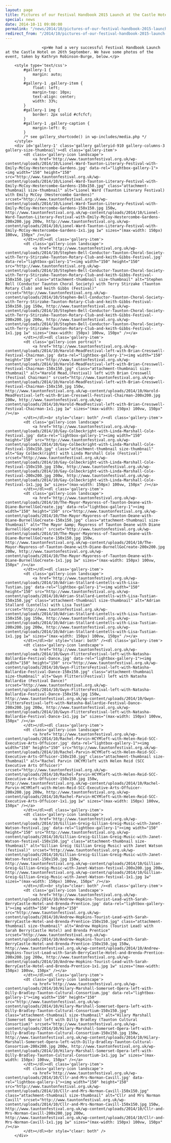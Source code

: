 ```yaml
---
layout: page
title: Pictures of our Festival Handbook 2015 Launch at the Castle Hotel
special: news
date: 2014-10-11 09:00:00
permalink: "/news/2014/10/pictures-of-our-festival-handbook-2015-launch-at-the-castle-hotel/"
redirect_from: "/2014/10/pictures-of-our-festival-handbook-2015-launch-at-the-castle-hotel/"
---
```



                    
                    <p>We had a very successful Festival Handbook Launch at the Castle Hotel on 26th September. We have some photos of the event, taken by Kathryn Robinson-Burge, below.</p>

		<style type='text/css'>
			#gallery-1 {
				margin: auto;
			}
			#gallery-1 .gallery-item {
				float: left;
				margin-top: 10px;
				text-align: center;
				width: 33%;
			}
			#gallery-1 img {
				border: 2px solid #cfcfcf;
			}
			#gallery-1 .gallery-caption {
				margin-left: 0;
			}
			/* see gallery_shortcode() in wp-includes/media.php */
		</style>
		<div id='gallery-1' class='gallery galleryid-910 gallery-columns-3 gallery-size-thumbnail'><dl class='gallery-item'>
			<dt class='gallery-icon landscape'>
				<a href='http://www.tauntonfestival.org.uk/wp-content/uploads/2014/10/Lionel-Ward-Taunton-Literary-Festival-with-Emily-McCoy-Hestercombe-Gardens.jpg' data-rel="lightbox-gallery-1"><img width="150" height="150" src="http://www.tauntonfestival.org.uk/wp-content/uploads/2014/10/Lionel-Ward-Taunton-Literary-Festival-with-Emily-McCoy-Hestercombe-Gardens-150x150.jpg" class="attachment-thumbnail size-thumbnail" alt="Lionel Ward (Taunton Literary Festival) with Emily McCoy (Hestercombe Gardens)" srcset="http://www.tauntonfestival.org.uk/wp-content/uploads/2014/10/Lionel-Ward-Taunton-Literary-Festival-with-Emily-McCoy-Hestercombe-Gardens-150x150.jpg 150w, http://www.tauntonfestival.org.uk/wp-content/uploads/2014/10/Lionel-Ward-Taunton-Literary-Festival-with-Emily-McCoy-Hestercombe-Gardens-200x200.jpg 200w, http://www.tauntonfestival.org.uk/wp-content/uploads/2014/10/Lionel-Ward-Taunton-Literary-Festival-with-Emily-McCoy-Hestercombe-Gardens-1x1.jpg 1w" sizes="(max-width: 150px) 100vw, 150px" /></a>
			</dt></dl><dl class='gallery-item'>
			<dt class='gallery-icon landscape'>
				<a href='http://www.tauntonfestival.org.uk/wp-content/uploads/2014/10/Stephen-Bell-Conductor-Taunton-Choral-Society-with-Terry-Stirzake-Taunton-Rotary-Club-and-keith-Gibbs-Festival.jpg' data-rel="lightbox-gallery-1"><img width="150" height="150" src="http://www.tauntonfestival.org.uk/wp-content/uploads/2014/10/Stephen-Bell-Conductor-Taunton-Choral-Society-with-Terry-Stirzake-Taunton-Rotary-Club-and-keith-Gibbs-Festival-150x150.jpg" class="attachment-thumbnail size-thumbnail" alt="Stephen Bell (Conductor Taunton Choral Society) with Terry Stirzake (Taunton Rotary Club) and keith Gibbs (Festival)" srcset="http://www.tauntonfestival.org.uk/wp-content/uploads/2014/10/Stephen-Bell-Conductor-Taunton-Choral-Society-with-Terry-Stirzake-Taunton-Rotary-Club-and-keith-Gibbs-Festival-150x150.jpg 150w, http://www.tauntonfestival.org.uk/wp-content/uploads/2014/10/Stephen-Bell-Conductor-Taunton-Choral-Society-with-Terry-Stirzake-Taunton-Rotary-Club-and-keith-Gibbs-Festival-200x200.jpg 200w, http://www.tauntonfestival.org.uk/wp-content/uploads/2014/10/Stephen-Bell-Conductor-Taunton-Choral-Society-with-Terry-Stirzake-Taunton-Rotary-Club-and-keith-Gibbs-Festival-1x1.jpg 1w" sizes="(max-width: 150px) 100vw, 150px" /></a>
			</dt></dl><dl class='gallery-item'>
			<dt class='gallery-icon portrait'>
				<a href='http://www.tauntonfestival.org.uk/wp-content/uploads/2014/10/Harold-MeadFestival-left-with-Brian-Cresswell-Festival-Chairman.jpg' data-rel="lightbox-gallery-1"><img width="150" height="150" src="http://www.tauntonfestival.org.uk/wp-content/uploads/2014/10/Harold-MeadFestival-left-with-Brian-Cresswell-Festival-Chairman-150x150.jpg" class="attachment-thumbnail size-thumbnail" alt="Harold Mead,(Festival) left with Brian Cresswell (Festival Chairman)" srcset="http://www.tauntonfestival.org.uk/wp-content/uploads/2014/10/Harold-MeadFestival-left-with-Brian-Cresswell-Festival-Chairman-150x150.jpg 150w, http://www.tauntonfestival.org.uk/wp-content/uploads/2014/10/Harold-MeadFestival-left-with-Brian-Cresswell-Festival-Chairman-200x200.jpg 200w, http://www.tauntonfestival.org.uk/wp-content/uploads/2014/10/Harold-MeadFestival-left-with-Brian-Cresswell-Festival-Chairman-1x1.jpg 1w" sizes="(max-width: 150px) 100vw, 150px" /></a>
			</dt></dl><br style="clear: both" /><dl class='gallery-item'>
			<dt class='gallery-icon landscape'>
				<a href='http://www.tauntonfestival.org.uk/wp-content/uploads/2014/10/Gay-Colbeckright-with-Linda-Marshall-Cole-Festival.jpg' data-rel="lightbox-gallery-1"><img width="150" height="150" src="http://www.tauntonfestival.org.uk/wp-content/uploads/2014/10/Gay-Colbeckright-with-Linda-Marshall-Cole-Festival-150x150.jpg" class="attachment-thumbnail size-thumbnail" alt="Gay Colbeck(right) with Linda Marshall Cole (Festival)" srcset="http://www.tauntonfestival.org.uk/wp-content/uploads/2014/10/Gay-Colbeckright-with-Linda-Marshall-Cole-Festival-150x150.jpg 150w, http://www.tauntonfestival.org.uk/wp-content/uploads/2014/10/Gay-Colbeckright-with-Linda-Marshall-Cole-Festival-200x200.jpg 200w, http://www.tauntonfestival.org.uk/wp-content/uploads/2014/10/Gay-Colbeckright-with-Linda-Marshall-Cole-Festival-1x1.jpg 1w" sizes="(max-width: 150px) 100vw, 150px" /></a>
			</dt></dl><dl class='gallery-item'>
			<dt class='gallery-icon landscape'>
				<a href='http://www.tauntonfestival.org.uk/wp-content/uploads/2014/10/The-Mayor-Mayoress-of-Taunton-Deane-with-Diane-BurnellGoCreate.jpg' data-rel="lightbox-gallery-1"><img width="150" height="150" src="http://www.tauntonfestival.org.uk/wp-content/uploads/2014/10/The-Mayor-Mayoress-of-Taunton-Deane-with-Diane-BurnellGoCreate-150x150.jpg" class="attachment-thumbnail size-thumbnail" alt="The Mayor &amp; Mayoress of Taunton Deane with Diane Burnell(GoCreate)" srcset="http://www.tauntonfestival.org.uk/wp-content/uploads/2014/10/The-Mayor-Mayoress-of-Taunton-Deane-with-Diane-BurnellGoCreate-150x150.jpg 150w, http://www.tauntonfestival.org.uk/wp-content/uploads/2014/10/The-Mayor-Mayoress-of-Taunton-Deane-with-Diane-BurnellGoCreate-200x200.jpg 200w, http://www.tauntonfestival.org.uk/wp-content/uploads/2014/10/The-Mayor-Mayoress-of-Taunton-Deane-with-Diane-BurnellGoCreate-1x1.jpg 1w" sizes="(max-width: 150px) 100vw, 150px" /></a>
			</dt></dl><dl class='gallery-item'>
			<dt class='gallery-icon landscape'>
				<a href='http://www.tauntonfestival.org.uk/wp-content/uploads/2014/10/Adrian-Stallard-Lentells-with-Lisa-Tustian.jpg' data-rel="lightbox-gallery-1"><img width="150" height="150" src="http://www.tauntonfestival.org.uk/wp-content/uploads/2014/10/Adrian-Stallard-Lentells-with-Lisa-Tustian-150x150.jpg" class="attachment-thumbnail size-thumbnail" alt="Adrian Stallard (Lentells) with Lisa Tustian" srcset="http://www.tauntonfestival.org.uk/wp-content/uploads/2014/10/Adrian-Stallard-Lentells-with-Lisa-Tustian-150x150.jpg 150w, http://www.tauntonfestival.org.uk/wp-content/uploads/2014/10/Adrian-Stallard-Lentells-with-Lisa-Tustian-200x200.jpg 200w, http://www.tauntonfestival.org.uk/wp-content/uploads/2014/10/Adrian-Stallard-Lentells-with-Lisa-Tustian-1x1.jpg 1w" sizes="(max-width: 150px) 100vw, 150px" /></a>
			</dt></dl><br style="clear: both" /><dl class='gallery-item'>
			<dt class='gallery-icon landscape'>
				<a href='http://www.tauntonfestival.org.uk/wp-content/uploads/2014/10/Gwyn-FlittersFestival-left-with-Natasha-Ballardie-Festival-Dance.jpg' data-rel="lightbox-gallery-1"><img width="150" height="150" src="http://www.tauntonfestival.org.uk/wp-content/uploads/2014/10/Gwyn-FlittersFestival-left-with-Natasha-Ballardie-Festival-Dance-150x150.jpg" class="attachment-thumbnail size-thumbnail" alt="Gwyn Flitters(Festival) left with Natasha Ballardie (Festival Dance)" srcset="http://www.tauntonfestival.org.uk/wp-content/uploads/2014/10/Gwyn-FlittersFestival-left-with-Natasha-Ballardie-Festival-Dance-150x150.jpg 150w, http://www.tauntonfestival.org.uk/wp-content/uploads/2014/10/Gwyn-FlittersFestival-left-with-Natasha-Ballardie-Festival-Dance-200x200.jpg 200w, http://www.tauntonfestival.org.uk/wp-content/uploads/2014/10/Gwyn-FlittersFestival-left-with-Natasha-Ballardie-Festival-Dance-1x1.jpg 1w" sizes="(max-width: 150px) 100vw, 150px" /></a>
			</dt></dl><dl class='gallery-item'>
			<dt class='gallery-icon landscape'>
				<a href='http://www.tauntonfestival.org.uk/wp-content/uploads/2014/10/Rachel-Parvin-HCYMleft-with-Helen-Reid-SCC-Executive-Arts-Offuicer.jpg' data-rel="lightbox-gallery-1"><img width="150" height="150" src="http://www.tauntonfestival.org.uk/wp-content/uploads/2014/10/Rachel-Parvin-HCYMleft-with-Helen-Reid-SCC-Executive-Arts-Offuicer-150x150.jpg" class="attachment-thumbnail size-thumbnail" alt="Rachel Parvin (HCYM)left with Helen Reid (SCC Executive Arts Offuicer)" srcset="http://www.tauntonfestival.org.uk/wp-content/uploads/2014/10/Rachel-Parvin-HCYMleft-with-Helen-Reid-SCC-Executive-Arts-Offuicer-150x150.jpg 150w, http://www.tauntonfestival.org.uk/wp-content/uploads/2014/10/Rachel-Parvin-HCYMleft-with-Helen-Reid-SCC-Executive-Arts-Offuicer-200x200.jpg 200w, http://www.tauntonfestival.org.uk/wp-content/uploads/2014/10/Rachel-Parvin-HCYMleft-with-Helen-Reid-SCC-Executive-Arts-Offuicer-1x1.jpg 1w" sizes="(max-width: 150px) 100vw, 150px" /></a>
			</dt></dl><dl class='gallery-item'>
			<dt class='gallery-icon landscape'>
				<a href='http://www.tauntonfestival.org.uk/wp-content/uploads/2014/10/Gillian-Greig-Gillian-Greig-Music-with-Janet-Watson-festival.jpg' data-rel="lightbox-gallery-1"><img width="150" height="150" src="http://www.tauntonfestival.org.uk/wp-content/uploads/2014/10/Gillian-Greig-Gillian-Greig-Music-with-Janet-Watson-festival-150x150.jpg" class="attachment-thumbnail size-thumbnail" alt="Gillian Greig (Gillian Greig Music) with Janet Watson (festival)" srcset="http://www.tauntonfestival.org.uk/wp-content/uploads/2014/10/Gillian-Greig-Gillian-Greig-Music-with-Janet-Watson-festival-150x150.jpg 150w, http://www.tauntonfestival.org.uk/wp-content/uploads/2014/10/Gillian-Greig-Gillian-Greig-Music-with-Janet-Watson-festival-200x200.jpg 200w, http://www.tauntonfestival.org.uk/wp-content/uploads/2014/10/Gillian-Greig-Gillian-Greig-Music-with-Janet-Watson-festival-1x1.jpg 1w" sizes="(max-width: 150px) 100vw, 150px" /></a>
			</dt></dl><br style="clear: both" /><dl class='gallery-item'>
			<dt class='gallery-icon landscape'>
				<a href='http://www.tauntonfestival.org.uk/wp-content/uploads/2014/10/Andrew-Hopkins-Tourist-Lead-with-Sarah-BerryCastle-Hotel-and-Brenda-Prentice.jpg' data-rel="lightbox-gallery-1"><img width="150" height="150" src="http://www.tauntonfestival.org.uk/wp-content/uploads/2014/10/Andrew-Hopkins-Tourist-Lead-with-Sarah-BerryCastle-Hotel-and-Brenda-Prentice-150x150.jpg" class="attachment-thumbnail size-thumbnail" alt="Andrew Hopkins (Tourist Lead) with Sarah Berry(Castle Hotel) and Brenda Prentice" srcset="http://www.tauntonfestival.org.uk/wp-content/uploads/2014/10/Andrew-Hopkins-Tourist-Lead-with-Sarah-BerryCastle-Hotel-and-Brenda-Prentice-150x150.jpg 150w, http://www.tauntonfestival.org.uk/wp-content/uploads/2014/10/Andrew-Hopkins-Tourist-Lead-with-Sarah-BerryCastle-Hotel-and-Brenda-Prentice-200x200.jpg 200w, http://www.tauntonfestival.org.uk/wp-content/uploads/2014/10/Andrew-Hopkins-Tourist-Lead-with-Sarah-BerryCastle-Hotel-and-Brenda-Prentice-1x1.jpg 1w" sizes="(max-width: 150px) 100vw, 150px" /></a>
			</dt></dl><dl class='gallery-item'>
			<dt class='gallery-icon landscape'>
				<a href='http://www.tauntonfestival.org.uk/wp-content/uploads/2014/10/Hilary-Marshall-Somerset-Opera-left-with-Dilly-Bradley-Taunton-Cultural-Consortium.jpg' data-rel="lightbox-gallery-1"><img width="150" height="150" src="http://www.tauntonfestival.org.uk/wp-content/uploads/2014/10/Hilary-Marshall-Somerset-Opera-left-with-Dilly-Bradley-Taunton-Cultural-Consortium-150x150.jpg" class="attachment-thumbnail size-thumbnail" alt="Hilary Marshall (Somerset Opera) left with Dilly Bradley (Taunton Cultural Consortium)" srcset="http://www.tauntonfestival.org.uk/wp-content/uploads/2014/10/Hilary-Marshall-Somerset-Opera-left-with-Dilly-Bradley-Taunton-Cultural-Consortium-150x150.jpg 150w, http://www.tauntonfestival.org.uk/wp-content/uploads/2014/10/Hilary-Marshall-Somerset-Opera-left-with-Dilly-Bradley-Taunton-Cultural-Consortium-200x200.jpg 200w, http://www.tauntonfestival.org.uk/wp-content/uploads/2014/10/Hilary-Marshall-Somerset-Opera-left-with-Dilly-Bradley-Taunton-Cultural-Consortium-1x1.jpg 1w" sizes="(max-width: 150px) 100vw, 150px" /></a>
			</dt></dl><dl class='gallery-item'>
			<dt class='gallery-icon landscape'>
				<a href='http://www.tauntonfestival.org.uk/wp-content/uploads/2014/10/Cllr-and-Mrs-Norman-Cavill.jpg' data-rel="lightbox-gallery-1"><img width="150" height="150" src="http://www.tauntonfestival.org.uk/wp-content/uploads/2014/10/Cllr-and-Mrs-Norman-Cavill-150x150.jpg" class="attachment-thumbnail size-thumbnail" alt="Cllr and Mrs Norman Cavill" srcset="http://www.tauntonfestival.org.uk/wp-content/uploads/2014/10/Cllr-and-Mrs-Norman-Cavill-150x150.jpg 150w, http://www.tauntonfestival.org.uk/wp-content/uploads/2014/10/Cllr-and-Mrs-Norman-Cavill-200x200.jpg 200w, http://www.tauntonfestival.org.uk/wp-content/uploads/2014/10/Cllr-and-Mrs-Norman-Cavill-1x1.jpg 1w" sizes="(max-width: 150px) 100vw, 150px" /></a>
			</dt></dl><br style="clear: both" />
		</div>


                
